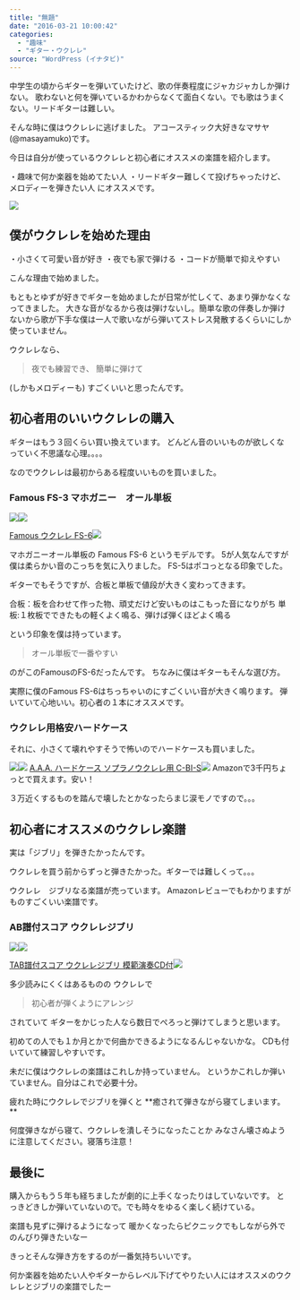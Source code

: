 ```yaml
---
title: "無題"
date: "2016-03-21 10:00:42"
categories:
  - "趣味"
  - "ギター・ウクレレ"
source: "WordPress (イナタビ)"
---
```


中学生の頃からギターを弾いていたけど、歌の伴奏程度にジャカジャカしか弾けない。
歌わないと何を弾いているかわからなくて面白くない。でも歌はうまくない。リードギターは難しい。

そんな時に僕はウクレレに逃げました。
アコースティック大好きなマサヤ(@masayamuko)です。

今日は自分が使っているウクレレと初心者にオススメの楽譜を紹介します。

・趣味で何か楽器を始めてたい人
・リードギター難しくて投げちゃったけど、メロディーを弾きたい人
にオススメです。

![](https://masayamuko.com/wp/wp-content/uploads/2016/03/写真-2016-03-20-14-02-21.jpg)

## 僕がウクレレを始めた理由

・小さくて可愛い音が好き
・夜でも家で弾ける
・コードが簡単で抑えやすい

こんな理由で始めました。

もともとゆずが好きでギターを始めましたが日常が忙しくて、あまり弾かなくなってきました。
大きな音がなるから夜は弾けないし。簡単な歌の伴奏しか弾けないから歌が下手な僕は一人で歌いながら弾いてストレス発散するくらいにしか使っていません。

ウクレレなら、

> 夜でも練習でき、
簡単に弾けて

(しかもメロディーも)
すごくいいと思ったんです。

## 初心者用のいいウクレレの購入

ギターはもう３回くらい買い換えています。
どんどん音のいいものが欲しくなっていく不思議な心理。。。。

なのでウクレレは最初からある程度いいものを買いました。

### Famous FS-3 マホガニー　オール単板

[![](http://ws-fe.amazon-adsystem.com/widgets/q?_encoding=UTF8&ASIN=B0027M4X7K&Format=_SL250_&ID=AsinImage&MarketPlace=JP&ServiceVersion=20070822&WS=1&tag=masaya041-22)](http://www.amazon.co.jp/gp/product/B0027M4X7K/ref=as_li_ss_il?ie=UTF8&camp=247&creative=7399&creativeASIN=B0027M4X7K&linkCode=as2&tag=masaya041-22)![](http://ir-jp.amazon-adsystem.com/e/ir?t=masaya041-22&l=as2&o=9&a=B0027M4X7K)

[Famous ウクレレ FS-6](http://www.amazon.co.jp/gp/product/B0027M4X7K/ref=as_li_ss_tl?ie=UTF8&camp=247&creative=7399&creativeASIN=B0027M4X7K&linkCode=as2&tag=masaya041-22)![](http://ir-jp.amazon-adsystem.com/e/ir?t=masaya041-22&l=as2&o=9&a=B0027M4X7K)

マホガニーオール単板の
Famous FS-6 というモデルです。
5が人気なんですが僕は柔らかい音のこっちを気に入りました。
FS-5はポコっとなる印象でした。

ギターでもそうですが、合板と単板で値段が大きく変わってきます。

合板：板を合わせて作った物、頑丈だけど安いものはこもった音になりがち
単板:１枚板でできたもの軽くよく鳴る、弾けば弾くほどよく鳴る

という印象を僕は持っています。

> オール単板で一番やすい

のがこのFamousのFS-6だったんです。
ちなみに僕はギターもそんな選び方。

実際に僕のFamous FS-6はちっちゃいのにすごくいい音が大きく鳴ります。
弾いていて心地いい。初心者の１本にオススメです。

### ウクレレ用格安ハードケース

それに、小さくて壊れやすそうで怖いのでハードケースも買いました。

[![](http://ws-fe.amazon-adsystem.com/widgets/q?_encoding=UTF8&ASIN=B00GBWVNQG&Format=_SL250_&ID=AsinImage&MarketPlace=JP&ServiceVersion=20070822&WS=1&tag=masaya041-22)](http://www.amazon.co.jp/gp/product/B00GBWVNQG/ref=as_li_ss_il?ie=UTF8&camp=247&creative=7399&creativeASIN=B00GBWVNQG&linkCode=as2&tag=masaya041-22)![](http://ir-jp.amazon-adsystem.com/e/ir?t=masaya041-22&l=as2&o=9&a=B00GBWVNQG)
[A.A.A. ハードケース ソプラノウクレレ用 C-BI-S](http://www.amazon.co.jp/gp/product/B00GBWVNQG/ref=as_li_ss_tl?ie=UTF8&camp=247&creative=7399&creativeASIN=B00GBWVNQG&linkCode=as2&tag=masaya041-22)![](http://ir-jp.amazon-adsystem.com/e/ir?t=masaya041-22&l=as2&o=9&a=B00GBWVNQG)
Amazonで3千円ちょっとで買えます。安い！

３万近くするものを踏んで壊したとかなったらまじ涙モノですので。。。

## 初心者にオススメのウクレレ楽譜

実は「ジブリ」を弾きたかったんです。

ウクレレを買う前からずっと弾きたかった。ギターでは難しくって。。。

ウクレレ　ジブリなる楽譜が売っています。
Amazonレビューでもわかりますがものすごくいい楽譜です。

### AB譜付スコア ウクレレジブリ

[![](http://ws-fe.amazon-adsystem.com/widgets/q?_encoding=UTF8&ASIN=4285129280&Format=_SL250_&ID=AsinImage&MarketPlace=JP&ServiceVersion=20070822&WS=1&tag=masaya041-22)](http://www.amazon.co.jp/gp/product/4285129280/ref=as_li_ss_il?ie=UTF8&camp=247&creative=7399&creativeASIN=4285129280&linkCode=as2&tag=masaya041-22)![](http://ir-jp.amazon-adsystem.com/e/ir?t=masaya041-22&l=as2&o=9&a=4285129280)

[TAB譜付スコア ウクレレジブリ 模範演奏CD付](http://www.amazon.co.jp/gp/product/4285129280/ref=as_li_ss_tl?ie=UTF8&camp=247&creative=7399&creativeASIN=4285129280&linkCode=as2&tag=masaya041-22)![](http://ir-jp.amazon-adsystem.com/e/ir?t=masaya041-22&l=as2&o=9&a=4285129280)

多少読みにくくはあるものの
ウクレレで

> 初心者が弾くようにアレンジ

されていて
ギターをかじった人なら数日でぺろっと弾けてしまうと思います。

初めての人でも１か月とかで何曲かできるようになるんじゃないかな。
CDも付いていて練習しやすいです。

未だに僕はウクレレの楽譜はこれしか持っていません。
というかこれしか弾いていません。自分はこれで必要十分。

疲れた時にウクレレでジブリを弾くと
**癒されて弾きながら寝てしまいます。
**

何度弾きながら寝て、ウクレレを潰しそうになったことか
みなさん壊さぬように注意してください。寝落ち注意！

## 最後に

購入からもう５年も経ちましたが劇的に上手くなったりはしていないです。
とっきどきしか弾いていないので。でも時々をゆるく楽しく続けている。

楽譜も見ずに弾けるようになって
暖かくなったらピクニックでもしながら外でのんびり弾きたいなー

きっとそんな弾き方をするのが一番気持ちいいです。

何か楽器を始めたい人やギターからレベル下げてやりたい人にはオススメのウクレレとジブリの楽譜でしたー